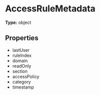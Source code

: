 # AccessRuleMetadata


**Type:** object

## Properties
* lastUser
* ruleIndex
* domain
* readOnly
* section
* accessPolicy
* category
* timestamp
